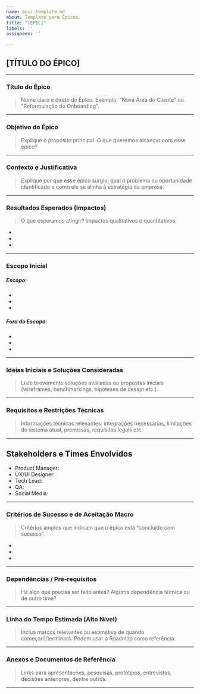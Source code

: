```yaml
---
name: epic-template.md
about: Template para Épicos.
title: "[EPIC]"
labels: ''
assignees: ''

---
```


## [TÍTULO DO ÉPICO]

---

### Título do Épico
> Nome claro e direto do Épico. Exemplo, "Nova Área do Cliente" ou "Reformulação do Onboarding".
________________________________________________________________________________________________________

### Objetivo do Épico
> Explique o propósito principal. O que queremos alcançar com esse épico?
________________________________________________________________________________________________________

### Contexto e Justificativa
> Explique por que esse épico surgiu, qual o problema ou oportunidade identificado e como ele se alinha à estratégia da empresa.
________________________________________________________________________________________________________

### Resultados Esperados (Impactos)
> O que esperamos atingir? Impactos qualitativos e quantitativos.

-
-
-
________________________________________________________________________________________________________

### Escopo Inicial
##### Escopo:  
-
-
-

##### Fora do Escopo:  
*
*
*

________________________________________________________________________________________________________

### Ideias Iniciais e Soluções Consideradas  
> Liste brevemente soluções avaliadas ou propostas iniciais (wireframes, benchmarkings, hipóteses de design etc.).
________________________________________________________________________________________________________

### Requisitos e Restrições Técnicas
> Informações técnicas relevantes: integrações necessárias, limitações do sistema atual, premissas, requisitos legais etc.
________________________________________________________________________________________________________

## Stakeholders e Times Envolvidos
-	Product Manager:
-	UX/UI Designer:
-	Tech Lead:
-	QA:
-	Social Media:
________________________________________________________________________________________________________

### Critérios de Sucesso e de Aceitação Macro
> Critérios amplos que indicam que o épico está “concluído com sucesso”.
-
-
-
________________________________________________________________________________________________________

### Dependências / Pré-requisitos
> Há algo que precisa ser feito antes? Alguma dependência técnica ou de outro time?
________________________________________________________________________________________________________

### Linha do Tempo Estimada (Alto Nível)
> Inclua marcos relevantes ou estimativa de quando começará/terminará. Podem usar o Roadmap como referência.
________________________________________________________________________________________________________

### Anexos e Documentos de Referência
> Links para apresentações, pesquisas, protótipos, entrevistas, decisões anteriores, dentre outros.
________________________________________________________________________________________________________
